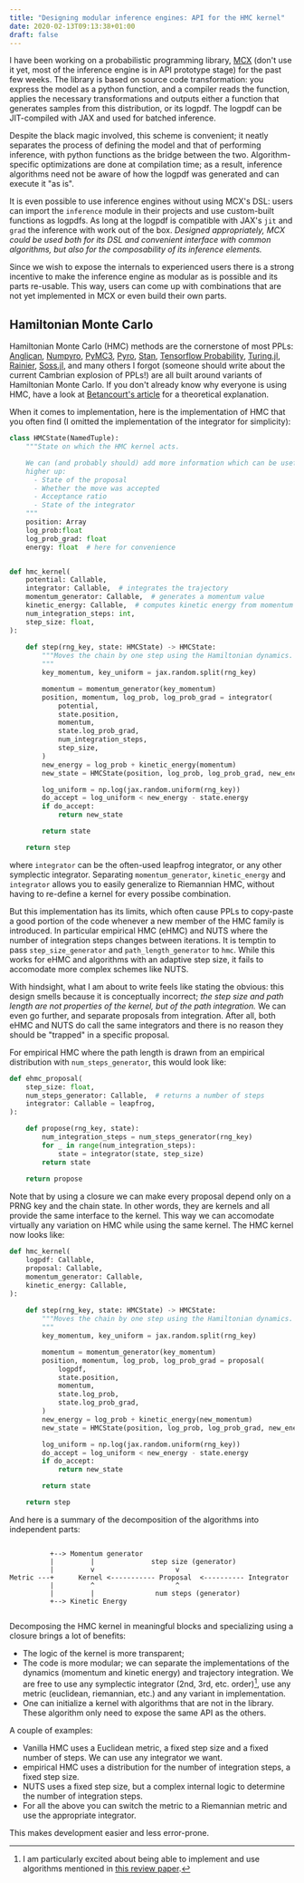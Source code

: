 ```yaml
---
title: "Designing modular inference engines: API for the HMC kernel"
date: 2020-02-13T09:13:38+01:00
draft: false
---
```


I have been working on a probabilistic programming library,
[MCX](https://github.com/rlouf/mcx) (don't use it yet, most of the inference
engine is in API prototype stage) for the past few weeks. The library is based
on source code transformation: you express the model as a python function, and a
compiler reads the function, applies the necessary transformations and outputs
either a function that generates samples from this distribution, or its logpdf.
The logpdf can be JIT-compiled with JAX and used for batched inference.

Despite the black magic involved, this scheme is convenient; it neatly separates
the process of defining the model and that of performing inference, with python
functions as the bridge between the two. Algorithm-specific optimizations are
done at compilation time; as a result, inference algorithms need not be aware of
how the logpdf was generated and can execute it "as is".

It is even possible to use inference engines without using MCX's DSL: users can
import the `inference` module in their projects and use custom-built functions
as logpdfs. As long at the logpdf is compatible with JAX's `jit` and `grad` the
inference with work out of the box. *Designed appropriately, MCX could be used
both for its DSL and convenient interface with common algorithms, but also for
the composability of its inference elements.*

Since we wish to expose the internals to experienced users there is a strong
incentive to make the inference engine as modular as is possible and its parts
re-usable. This way, users can come up with combinations that are not yet
implemented in MCX or even build their own parts.


## Hamiltonian Monte Carlo

Hamiltonian Monte Carlo (HMC) methods are the cornerstone of most PPLs:
[Anglican](https://probprog.github.io/anglican/),
[Numpyro](http://pyro.ai/numpyro/), [PyMC3](https://docs.pymc.io/),
[Pyro](https://pyro.ai/), [Stan](https://mc-stan.org/), [Tensorflow
Probability](https://www.tensorflow.org/probability),
[Turing.jl](https://turing.ml/dev/), [Rainier](https://rainier.fit/),
[Soss.jl](https://github.com/cscherrer/Soss.jl), and many others I forgot
(someone should write about the current Cambrian explosion of PPLs!) are all
built around variants of Hamiltonian Monte Carlo. If you don't already know why
everyone is using HMC, have a look at [Betancourt's article](https://arxiv.org/abs/1410.5110) for a theoretical explanation. 

When it comes to implementation, here is the implementation of HMC that you
often find (I omitted the implementation of the integrator for simplicity):

```python
class HMCState(NamedTuple):
    """State on which the HMC kernel acts.

    We can (and probably should) add more information which can be useful
    higher up:
      - State of the proposal
      - Whether the move was accepted
      - Acceptance ratio
      - State of the integrator
    """
    position: Array
    log_prob:float
    log_prob_grad: float
    energy: float  # here for convenience


def hmc_kernel(
    potential: Callable,
    integrator: Callable,  # integrates the trajectory
    momentum_generator: Callable,  # generates a momentum value
    kinetic_energy: Callable,  # computes kinetic energy from momentum value
    num_integration_steps: int,
    step_size: float,
):
    
    def step(rng_key, state: HMCState) -> HMCState:
        """Moves the chain by one step using the Hamiltonian dynamics.
        """
        key_momentum, key_uniform = jax.random.split(rng_key)

        momentum = momentum_generator(key_momentum)
        position, momentum, log_prob, log_prob_grad = integrator(
            potential,
            state.position,
            momentum,
            state.log_prob_grad,
            num_integration_steps,
            step_size,
        )
        new_energy = log_prob + kinetic_energy(momentum)
        new_state = HMCState(position, log_prob, log_prob_grad, new_energy)

        log_uniform = np.log(jax.random.uniform(rng_key))
        do_accept = log_uniform < new_energy - state.energy
        if do_accept:
            return new_state

        return state

    return step
```

where `integrator` can be the often-used leapfrog integrator, or any other
symplectic integrator. Separating `momentum_generator`, `kinetic_energy` and
`integrator` allows you to easily generalize to Riemannian HMC, without having
to re-define a kernel for every possibe combination.

But this implementation has its limits, which often cause PPLs to copy-paste a
good portion of the code whenever a new member of the HMC family is introduced.
In particular empirical HMC (eHMC) and NUTS where the number of integration steps
changes between iterations. It is temptin to pass `step_size_generator` and
`path_length_generator` to `hmc`. While this works for eHMC and algorithms with
an adaptive step size, it fails to accomodate more complex schemes like NUTS.

With hindsight, what I am about to write feels like stating the obvious: this
design smells because it is conceptually incorrect; *the step size and path
length are not properties of the kernel, but of the path integration.* We can
even go further, and separate proposals from integration. After all, both eHMC
and NUTS do call the same integrators and there is no reason they should be
"trapped" in a specific proposal.

For empirical HMC where the path length is drawn from an empirical distribution
with `num_steps_generator`, this would look like:

```python
def ehmc_proposal(
    step_size: float,
    num_steps_generator: Callable,  # returns a number of steps
    integrator: Callable = leapfrog,
):

    def propose(rng_key, state):
        num_integration_steps = num_steps_generator(rng_key)
        for _ in range(num_integration_steps): 
            state = integrator(state, step_size)
        return state
      
    return propose
```

Note that by using a closure we can make every proposal depend only on a PRNG key
and the chain state. In other words, they are kernels and all provide the same
interface to the kernel. This way we can accomodate virtually any variation on
HMC while using the same kernel. The HMC kernel now looks like:

```python
def hmc_kernel(
    logpdf: Callable,
    proposal: Callable,
    momentum_generator: Callable,
    kinetic_energy: Callable,
):
    
    def step(rng_key, state: HMCState) -> HMCState:
        """Moves the chain by one step using the Hamiltonian dynamics.
        """
        key_momentum, key_uniform = jax.random.split(rng_key)

        momentum = momentum_generator(key_momentum)
        position, momentum, log_prob, log_prob_grad = proposal(
            logpdf,
            state.position,
            momentum,
            state.log_prob,
            state.log_prob_grad,
        )
        new_energy = log_prob + kinetic_energy(new_momentum)
        new_state = HMCState(position, log_prob, log_prob_grad, new_energy)

        log_uniform = np.log(jax.random.uniform(rng_key))
        do_accept = log_uniform < new_energy - state.energy
        if do_accept:
            return new_state

        return state

    return step
```

And here is a summary of the decomposition of the algorithms into independent
parts:

```

          +--> Momentum generator      
          |         |              step size (generator)
          |         v                    v
Metric ---+      Kernel <----------- Proposal  <---------- Integrator
          |         ^                    ^
          |         |               num steps (generator)
          +--> Kinetic Energy             


```

Decomposing the HMC kernel in meaningful blocks and specializing using a closure
brings a lot of benefits:

- The logic of the kernel is more transparent;
- The code is more modular; we can separate the implementations of the dynamics
  (momentum and kinetic energy) and trajectory integration. We are free to use
  any symplectic integrator (2nd, 3rd, etc. order)[^symplectic], use any metric (euclidean,
  riemannian, etc.) and any variant in implementation. 
- One can initialize a kernel with algorithms that are not in the library. These
  algorithm only need to expose the same API as the others.
  
A couple of examples:
- Vanilla HMC uses a Euclidean metric, a fixed step size and a fixed number of
  steps. We can use any integrator we want.
- empirical HMC uses a distribution for the number of integration steps, a fixed
  step size.
- NUTS uses a fixed step size, but a complex internal logic to determine the
  number of integration steps.
- For all the above you can switch the metric to a Riemannian metric and use the
  appropriate integrator.

This makes development easier and less error-prone.


[^symplectic]: I am particularly excited about being able to implement and use
  algorithms mentioned in [this review paper](https://arxiv.org/abs/1711.05337).
